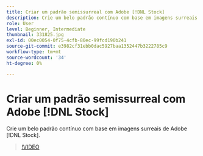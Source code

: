 ```yaml
---
title: Criar um padrão semissurreal com Adobe [!DNL Stock]
description: Crie um belo padrão contínuo com base em imagens surreais de Adobe [!DNL Stock]
role: User
level: Beginner, Intermediate
thumbnail: 331825.jpg
exl-id: 00ec0054-0f75-4cfb-80ec-99fcd190b241
source-git-commit: e3982cf31ebb0dac5927baa1352447b3222785c9
workflow-type: tm+mt
source-wordcount: '34'
ht-degree: 0%

---
```


# Criar um padrão semissurreal com Adobe [!DNL Stock]

Crie um belo padrão contínuo com base em imagens surreais de Adobe [!DNL Stock].

>[!VIDEO](https://video.tv.adobe.com/v/331825?hidetitle=true)
